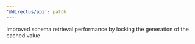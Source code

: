 ```yaml
---
'@directus/api': patch
---
```


Improved schema retrieval performance by locking the generation of the cached value

